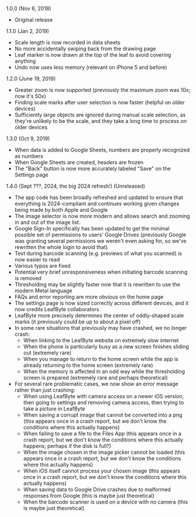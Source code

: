 1.0.0 (Nov 6, 2018)
* Original release

1.1.0 (Jan 2, 2019)
* Scale length is now recorded in data sheets
* No more accidentally swiping back from the drawing page
* Leaf marker is now drawn at the top of the leaf to avoid covering anything
* Undo now uses less memory (relevant on iPhone 5 and before)

1.2.0 (June 19, 2019)
* Greater zoom is now supported (previously the maximum zoom was 10x; now it's 50x)
* Finding scale marks after user selection is now faster (helpful on older devices)
* Sufficiently large objects are ignored during manual scale selection, as they're unlikely to be the scale, and they take a long time to process on older devices

1.3.0 (Oct 9, 2019)
* When data is added to Google Sheets, numbers are properly recognized as numbers
* When Google Sheets are created, headers are frozen
* The "Back" button is now more accurately labeled "Save" on the Settings page

1.4.0 (Sept ???, 2024, the big 2024 refresh!) (Unreleased)
* The app code has been broadly refreshed and updated to ensure that everything is 2024-compliant and continues working given changes being made by both Apple and Google
* The image selector is now more modern and allows search and zooming in and out of the image list.
* Google Sign-In specifically has been updated to get the minimal possible set of permissions to users' Google Drives (previously Google was granting several permissions we weren't even asking for, so we've rewritten the whole login to avoid that) 
* Text during barcode scanning (e.g. previews of what you scanned) is now easier to read
* Various typos are fixed
* Potential very brief unresponsiveness when initiating barcode scanning is removed
* Thresholding may be slightly faster now that it is rewritten to use the modern Metal language
* FAQs and error reporting are more obvious on the home page
* The settings page is now sized correctly across different devices, and it now credits LeafByte collaborators
* LeafByte more precisely determines the center of oddly-shaped scale marks (it previously could be up to about a pixel off)
* In some rare situations that previously may have crashed, we no longer crash: 
    * When linking to the LeafByte website on extremely slow internet
    * When the phone is particularly busy as a new screen finishes sliding out (extremely rare)
    * When you manage to return to the home screen while the app is already returning to the home screen (extremely rare)    
    * When the memory is affected in an odd way while the thresholding screen is prepared (extremely rare and perhaps theoretical)
* For several rare problematic cases, we now show an error message rather than just crashing: 
    * When using LeafByte with camera access on a newer iOS version, then going to settings and removing camera access, then trying to take a picture in LeafByte 
    * When saving a corrupt image that cannot be converted into a png (this appears once in a crash report, but we don't know the conditions where this actually happens)
    * When failing to save a file to the Files App (this appears once in a crash report, but we don't know the conditions where this actually happens; perhaps if the disk is full?)
    * When the image chosen in the image picker cannot be loaded (this appears once in a crash report, but we don't know the conditions where this actually happens)
    * When iOS itself cannot process your chosen image (this appears once in a crash report, but we don't know the conditions where this actually happens)
    * When saving data to Google Drive crashes due to malformed responses from Google (this is maybe just theoretical)
    * When the barcode scanner is used on a device with no camera (this is maybe just theoretical)
